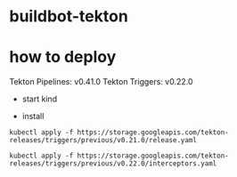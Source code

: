 # buildbot-tekton


# how to deploy 
Tekton Pipelines: v0.41.0
Tekton Triggers: v0.22.0

- start kind 

- install 
```
kubectl apply -f https://storage.googleapis.com/tekton-releases/triggers/previous/v0.21.0/release.yaml

kubectl apply -f https://storage.googleapis.com/tekton-releases/triggers/previous/v0.22.0/interceptors.yaml
```

